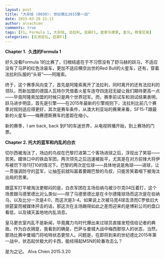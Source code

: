 ```yaml
---
layout: post
title: "大杂烩 (0030): 世纪德比2015第一战"
date: 2015-03-20 21:13
author: alvachien
comments: true
tags: [F1, Formula 1, 大杂烩, 法拉利, 狂飙F1, 皇家马德里, 皇马, 穆里尼奥]
categories: [五洲足坛, 狂飙F1]
---
```

**Chapter 1.  久违的Formula 1**

好久没看Formula 1的比赛了，归根结底在于不习惯没有了舒马赫的跃马，不适应没有了马萨的红色涂装车，更加不适应横空出世的Red Bull的火星车，还有，穿着法拉利队服的“头哥”——阿隆索。

终于，这个赛季风向变了，首先是阿隆索离开了法拉利，同时离开的还有法拉利的领队，而新加盟的德国人瓦特尔凭借着火星车连夺四连冠无疑让我们期待更高一点——毕竟阿隆索加盟的时候只是两个世界冠军。而，赛季前试车和测试结果表明，跃马进步明显，首先是引擎——在2015年最新的引擎规则下，法拉利比前几个赛季对规则适应得更好，其次是赛车条件，从澳大利亚站的赛果来看，SF15-T跟最新的火星车——梅赛德斯赛车的差距在缩小。

新的赛季，I am back, back 到F1的车迷世界，从电视转播开始，到上赛场的门票。

**Chapter 2. 托大的蓝军和内乱的白衣**

切尔西被淘汰了，场边的鸟叔在巴黎打进第二个客场进球之后，浮现出了笑容——苦笑。媒体口中的铁血军团，两次领先之后迅速被扳平，尤其是在对方前锋大将伊布被罚下场11打10的情况下。巴黎的两次定位球——具体地说是角球——进球，让一贯强调防守的蓝军，让抽签前就叫嚣着要踢巴黎的鸟叔，只能苦笑着咽下被淘汰出局的苦果。

跟蓝军打平被淘汰更郁闷的是，白衣军团在主场伯纳乌被沙尔克04压着打，这个场景跟马德里德比对么类似——除了马德里德比是在卡尔德隆球场而这次是在伯纳乌，以及比分一次是4:0，而这次是3-4。如果说上次被马竞4球击溃而C罗依旧大排筵宴而被媒体抨击的话，那这次在主场踢得如此之差而迎来的是博彩公司的盘口看低，以及铺天盖地地内乱消息。

皇马更衣室内乱不是新闻，毕竟魔力鸟时代爆出来过球员直接发短信给记者的典故。作为白衣拥趸，我看到的确是，巴萨与曼城大战中梅西那惊人的状态，当然，那场比赛中曼城门将哈特状态更惊人。问题是，在即将到来的世纪德比2015年第一战中，状态起伏极大的卡西，能经得起MSN的轮番攻击么？

是为之记。
Alva Chien
2015.3.20

